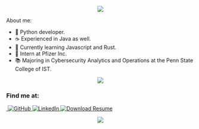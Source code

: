 <p align="center"> <img src="https://capsule-render.vercel.app/api?&type=waving&color=0:FF6F3C,100:a82da8&animation=fadeIn&section=header&text=Dylan+Krishnan&fontColor=ffffff&fontSize=65">

About me:
- 🐍 Python developer.
- ☕️ Experienced in Java as well.
- 🌱 Currently learning Javascript and Rust.
- 💉 Intern at Pfizer Inc.
- 📚 Majoring in Cybersecurity Analytics and Operations at the Penn State College of IST.

<p align="center">
    <img src="https://skillicons.dev/icons?i=python,java,electron,tauri,mysql,postgresql,docker" />
</p>

<h3>Find me at:</h3>
<p>
    <!-- website -->
    <a href="https://dylankri.sh" target="_blank"><img alt "dylankri.sh" src="https://img.shields.io/static/v1?style=for-the-badge&message=dylankri.sh&color=000000&logo=Safari&logoColor=ffffff&label=">
    <!-- github -->
    <a href="https://github.com/dylankrish" target="_blank"><img alt="GitHub" src="https://img.shields.io/static/v1?style=for-the-badge&message=@dylankrish&color=181717&logo=GitHub&logoColor=FFFFFF&label=">
    <!-- linkedin -->
    <a href="https://www.linkedin.com/in/dylan-krishnan-8bb963251" target="_blank"><img alt="LinkedIn" src="https://img.shields.io/static/v1?style=for-the-badge&message=Dylan+Krishnan&color=0077B5&logo=LinkedIn&logoColor=FFFFFF&label=">
    <!-- download CV -->
    <a href="https://github.com/dylankrish/dylankrish/raw/main/Dylan%20Krishnan%20Resume.pdf" target="_blank"><img alt="Download Resume" src="https://img.shields.io/static/v1?style=for-the-badge&message=Download+Resume&color=FF5555&logo=Adobe+Acrobat+Reader&logoColor=FFFFFF&label=">
</p>

<p align="center"> <img src="https://capsule-render.vercel.app/api?&type=waving&color=0:FF6F3C,100:a82da8&animation=fadeIn&section=footer">
